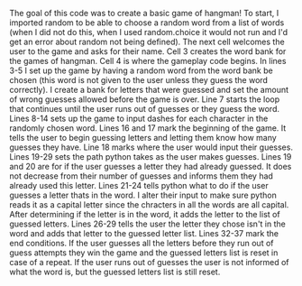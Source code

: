 The goal of this code was to create a basic game of hangman! To start, I imported random to be able to choose a random word from a list of words (when I did not do this, when I used random.choice it would not run and I'd get an error about random not being defined). The next cell welcomes the user to the game and asks for their name. Cell 3 creates the word bank for the games of hangman. Cell 4 is where the gameplay code begins. In lines 3-5 I set up the game by having a random word from the word bank be chosen (this word is not given to the user unless they guess the word correctly). I create a bank for letters that were guessed and set the amount of wrong guesses allowed before the game is over. Line 7 starts the loop that continues until the user runs out of guesses or they guess the word. Lines 8-14 sets up the game to input dashes for each character in the randomly chosen word. Lines 16 and 17 mark the beginning of the game. It tells the user to begin guessing letters and letting them know how many guesses they have. Line 18 marks where the user would input their guesses. Lines 19-29 sets the path python takes as the user makes guesses. Lines 19 and 20 are for if the user guesses a letter they had already guessed. It does not decrease from their number of guesses and informs them they had already used this letter. Lines 21-24 tells python what to do if the user guesses a letter thats in the word. I alter their input to make sure python reads it as a capital letter since the chracters in all the words are all capital. After determining if the letter is in the word, it adds the letter to the list of guessed letters. Lines 26-29 tells the user the letter they chose isn't in the word and adds that letter to the guessed letter list. Lines 32-37 mark the end conditions. If the user guesses all the letters before they run out of guess attempts they win the game and the guessed  letters list is reset in case of a repeat. If the user runs out of guesses the user is not informed of what the word is, but the guessed letters list is still reset. 

